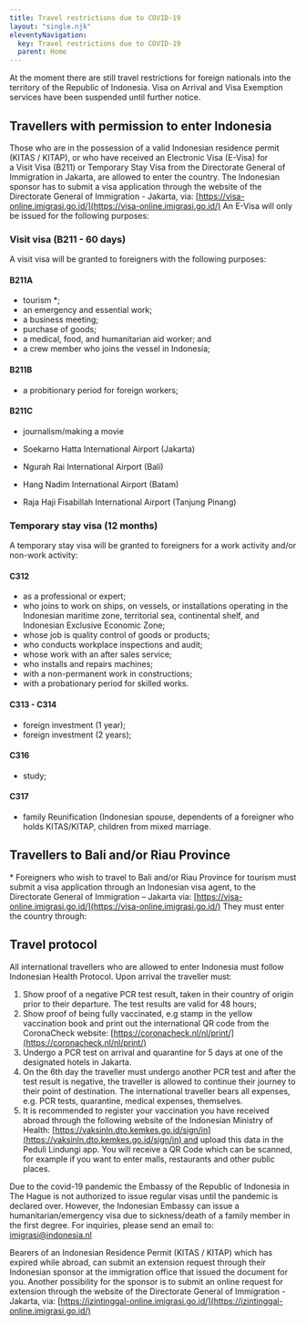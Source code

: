 ```yaml
---
title: Travel restrictions due to COVID-19
layout: "single.njk"
eleventyNavigation:
  key: Travel restrictions due to COVID-19
  parent: Home
---
```


At the moment there are still travel restrictions for foreign nationals into
the territory of the Republic of Indonesia. Visa on Arrival and Visa Exemption
services have been suspended until further notice.

## Travellers with permission to enter Indonesia

Those who are in the possession of a valid Indonesian residence permit (KITAS /
KITAP), or who have received an Electronic Visa (E-Visa) for a Visit Visa
(B211) or Temporary Stay Visa from the Directorate General of Immigration in
Jakarta, are allowed to enter the country. The Indonesian sponsor has to submit
a visa application through the website of the Directorate General of
Immigration - Jakarta, via: [https://visa-online.imigrasi.go.id/](https://visa-online.imigrasi.go.id/) An E-Visa will
only be issued for the following purposes:

### Visit visa (B211 - 60 days)

A visit visa will be granted to foreigners with the following purposes:

#### B211A

- tourism \*;
- an emergency and essential work;
- a business meeting;
- purchase of goods;
- a medical, food, and humanitarian aid worker; and
- a crew member who joins the vessel in Indonesia;

#### B211B

- a probitionary period for foreign workers;

#### B211C

- journalism/making a movie

- Soekarno Hatta International Airport (Jakarta)
- Ngurah Rai International Airport (Bali)
- Hang Nadim International Airport (Batam)
- Raja Haji Fisabillah International Airport (Tanjung Pinang)       

### Temporary stay visa (12 months)

A temporary stay visa will be granted to foreigners for a work
activity and/or non-work activity:

#### C312

- as a professional or expert;
- who joins to work on ships, on vessels, or installations operating in the Indonesian maritime zone, territorial sea, continental shelf, and Indonesian Exclusive Economic Zone;
- whose job is quality control of goods or products;
- who conducts workplace inspections and audit;
- whose work with an after sales service;
- who installs and repairs machines;
- with a non-permanent work in constructions;
- with a probationary period for skilled works.

#### C313 - C314

- foreign investment (1 year);
- foreign investment (2 years);

#### C316

- study;

#### C317

- family Reunification (Indonesian spouse, dependents of a foreigner who holds KITAS/KITAP, children from mixed marriage.

## Travellers to Bali and/or Riau Province

\* Foreigners who wish to travel to Bali and/or Riau Province for tourism must
submit a visa application through an Indonesian visa agent, to the Directorate
General of Immigration – Jakarta via:
[https://visa-online.imigrasi.go.id/](https://visa-online.imigrasi.go.id/) They
must enter the country through:

## Travel protocol

All international travellers who are allowed to enter Indonesia must follow Indonesian Health Protocol. Upon arrival the traveller must:

1. Show proof of a negative PCR test result, taken in their country of origin prior to their departure. The test results are valid for 48 hours;
2. Show proof of being fully vaccinated, e.g stamp in the yellow vaccination book and print out the international QR code from the CoronaCheck website: [https://coronacheck.nl/nl/print/](https://coronacheck.nl/nl/print/)
3. Undergo a PCR test on arrival and quarantine for 5 days at one of the designated hotels in Jakarta.
4. On the 6th day the traveller must undergo another PCR test and after the test result is negative, the traveller is allowed to continue their journey to their point of destination. The international traveller bears all expenses, e.g. PCR tests, quarantine, medical expenses, themselves.
5. It is recommended to register your vaccination you have received abroad through the following website of the Indonesian Ministry of Health: [https://vaksinln.dto.kemkes.go.id/sign/in](https://vaksinln.dto.kemkes.go.id/sign/in) and upload this data in the Peduli Lindungi app. You will receive a QR Code which can be scanned, for example if you want to enter malls, restaurants and other public places.

Due to the covid-19 pandemic the Embassy of the Republic of Indonesia in The Hague is not authorized to issue regular visas until the pandemic is declared over. However, the Indonesian Embassy can issue a humanitarian/emergency visa due to sickness/death of a family member in the first degree. For inquiries, please send an email to: imigrasi@indonesia.nl

Bearers of an Indonesian Residence Permit (KITAS / KITAP) which has expired while abroad, can submit an extension request through their Indonesian sponsor at the immigration office that issued the document for you. Another possibility for the sponsor is to submit an online request for extension through the website of the Directorate General of Immigration - Jakarta, via: [https://izintinggal-online.imigrasi.go.id/](https://izintinggal-online.imigrasi.go.id/)
